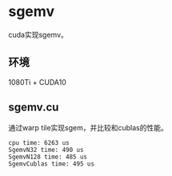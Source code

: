 # sgemv

cuda实现sgemv。

## 环境

1080Ti + CUDA10

## sgemv.cu

通过warp tile实现sgem，并比较和cublas的性能。

```
cpu time: 6263 us
SgemvN32 time: 490 us
SgemvN128 time: 485 us
SgemvCublas time: 495 us
```